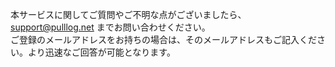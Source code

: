 本サービスに関してご質問やご不明な点がございましたら、support@pulllog.net までお問い合わせください。  
ご登録のメールアドレスをお持ちの場合は、そのメールアドレスもご記入ください。より迅速なご回答が可能となります。
